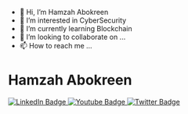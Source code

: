 - 👋 Hi, I’m Hamzah Abokreen
- 👀 I’m interested in CyberSecurity
- 🌱 I’m currently learning Blockchain
- 💞️ I’m looking to collaborate on ...
- 📫 How to reach me ...

<h1>Hamzah Abokreen</h1>
<div id="badges">
  <a href="your-linkedin-URL">
    <img src="https://img.shields.io/badge/LinkedIn-blue?style=for-the-badge&logo=linkedin&logoColor=white" alt="LinkedIn Badge"/>
  </a>
  <a href="your-youtube-URL">
    <img src="https://img.shields.io/badge/YouTube-red?style=for-the-badge&logo=youtube&logoColor=white" alt="Youtube Badge"/>
  </a>
  <a href="your-twitter-URL">
    <img src="https://img.shields.io/badge/Twitter-blue?style=for-the-badge&logo=twitter&logoColor=white" alt="Twitter Badge"/>
  </a>
</div>

<!---
Hambob/Hambob is a ✨ special ✨ repository because its `README.md` (this file) appears on your GitHub profile.
You can click the Preview link to take a look at your changes.
--->

